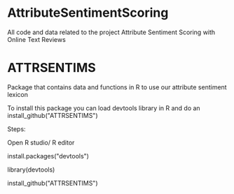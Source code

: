 # AttributeSentimentScoring
All code and data related to the project Attribute Sentiment Scoring with Online Text Reviews

# ATTRSENTIMS 
Package that contains data and functions in R to use our attribute sentiment lexicon

To install this package you can load devtools library in R and do an install_github("ATTRSENTIMS")

Steps:

Open R studio/ R editor

install.packages("devtools")

library(devtools)

install_github("ATTRSENTIMS")
